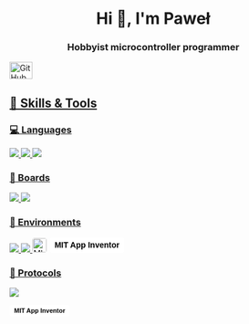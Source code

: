 
<h1 align="center">Hi 👋, I'm Paweł </h1>
<h3 align="center">Hobbyist microcontroller programmer</h3>
<a href="https://github.com/PaweuQ" target="blank"><img align="center" src="https://cdn4.iconfinder.com/data/icons/iconsimple-logotypes/512/github-512.png" alt="GitHub" height="30" width="40"/>

## 🔧 Skills & Tools

### 💻 Languages
<p>
  <img src="https://img.shields.io/badge/C-00599C?style=for-the-badge&logo=c&logoColor=white" />
  <img src="https://img.shields.io/badge/C++-00599C?style=for-the-badge&logo=c%2B%2B&logoColor=white" />
  <img src="https://img.shields.io/badge/Python-3776AB?style=for-the-badge&logo=python&logoColor=white" />
</p>

### 🔩 Boards
<p>
  <img src="https://img.shields.io/badge/ESP32-323232?style=for-the-badge&logo=espressif&logoColor=white" />
  <img src="https://img.shields.io/badge/STM32-03234B?style=for-the-badge&logo=stmicroelectronics&logoColor=white" />
</p>

### 🧰 Environments
<p>
  <img src="https://img.shields.io/badge/Arduino_IDE-00979D?style=for-the-badge&logo=arduino&logoColor=white" />
  <img src="https://img.shields.io/badge/STM32CubeIDE-03234B?style=for-the-badge&logo=stmicroelectronics&logoColor=white" />
  
<span style="display: inline-flex; align-items: center;">
  <img src="https://avatars.githubusercontent.com/u/1742866?s=200&v=4" width="25" height="25" alt="MIT App Inventor" style="margin-right:6px; border-radius:4px;" />
  <span style="background: white; height: 27px; line-height: 27px; padding: 0 8px; border-radius: 4px; font-weight: 600; color: black; font-family: Arial, sans-serif; user-select: none;">
    MIT App Inventor
  </span>
</span>

</p>

### 📡 Protocols
<p>
  <img src="https://img.shields.io/badge/MQTT-660066?style=for-the-badge&logo=eclipse-mosquitto&logoColor=white" />
</p>
<span style="
  background: white;
  color: black;
  font-family: Verdana, Geneva, Tahoma, sans-serif;
  font-weight: 600;
  font-size: 11px;
  line-height: 20px;
  padding: 0 8px;
  border-radius: 3px;
  user-select: none;
  display: inline-block;
  height: 20px;
  vertical-align: middle;
">
  MIT App Inventor
</span>
